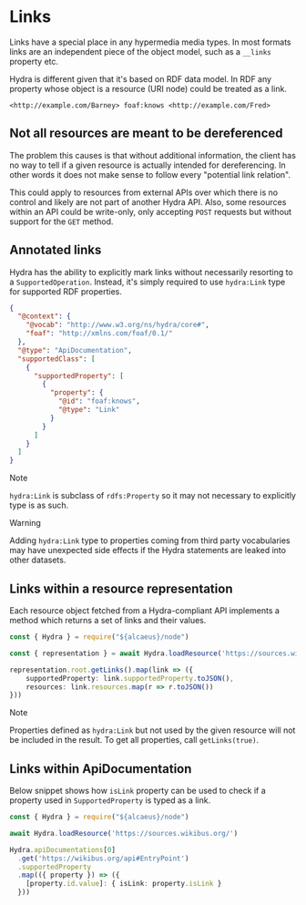 # Links

Links have a special place in any hypermedia media types. In most formats links are an independent piece of the object model, such as a `__links` property etc.

Hydra is different given that it's based on RDF data model. In RDF any property whose object is a resource (URI node) could be treated as a link.

```
<http://example.com/Barney> foaf:knows <http://example.com/Fred>
```

## Not all resources are meant to be dereferenced

The problem this causes is that without additional information, the client has no way to tell if a given resource is actually intended for dereferencing. In other words it does not make sense to follow every "potential link relation".

This could apply to resources from external APIs over which there is no control and likely are not part of another Hydra API. Also, some resources within an API could be write-only, only accepting `POST` requests but without support for the `GET` method.

## Annotated links

Hydra has the ability to explicitly mark links without necessarily resorting to a `SupportedOperation`. Instead, it's simply required to use `hydra:Link` type for supported RDF properties.

```json
{
  "@context": {
    "@vocab": "http://www.w3.org/ns/hydra/core#",
    "foaf": "http://xmlns.com/foaf/0.1/" 
  },
  "@type": "ApiDocumentation",
  "supportedClass": [
    {
      "supportedProperty": [
        {
          "property": {
            "@id": "foaf:knows",
            "@type": "Link"
          }
        }
      ]
    }
  ]
}
```

> [!NOTE]
> `hydra:Link` is subclass of `rdfs:Property` so it may not necessary to explicitly type is as such.

> [!WARNING]
> Adding `hydra:Link` type to properties coming from third party vocabularies may have unexpected side effects if the Hydra statements are leaked into other datasets.

## Links within a resource representation

Each resource object fetched from a Hydra-compliant API implements a method which returns a set of links and their values.

<run-kit>

```typescript
const { Hydra } = require("${alcaeus}/node")

const { representation } = await Hydra.loadResource('https://sources.wikibus.org/')

representation.root.getLinks().map(link => ({
    supportedProperty: link.supportedProperty.toJSON(),
    resources: link.resources.map(r => r.toJSON()) 
}))
```

</run-kit>

> [!NOTE]
> Properties defined as `hydra:Link` but not used by the given resource will not be included in the result. To get all properties, call `getLinks(true)`.

## Links within ApiDocumentation

Below snippet shows how `isLink` property can be used to check if a property used in `SupportedProperty` is typed as a link.

<run-kit>

```typescript
const { Hydra } = require("${alcaeus}/node")

await Hydra.loadResource('https://sources.wikibus.org/')

Hydra.apiDocumentations[0]
  .get('https://wikibus.org/api#EntryPoint')
  .supportedProperty
  .map(({ property }) => ({
    [property.id.value]: { isLink: property.isLink }
  }))
```

</run-kit>
